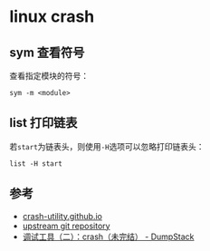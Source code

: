 linux crash
===========

sym 查看符号
------------

查看指定模块的符号：

```shell
sym -m <module>
```

list 打印链表
------------

若`start`为链表头，则使用`-H`选项可以忽略打印链表头：

```shell
list -H start
```

参考
----

* [crash-utility.github.io](https://crash-utility.github.io)
* [upstream git repository](https://github.com/crash-utility/crash.git)
* [调试工具（二）：crash（未完结） - DumpStack](http://www.dumpstack.cn/index.php/2022/02/23/395.html)
